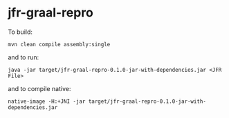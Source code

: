 # jfr-graal-repro 

To build:

```
mvn clean compile assembly:single
```

and to run:

```
java -jar target/jfr-graal-repro-0.1.0-jar-with-dependencies.jar <JFR File>
```

and to compile native:

```
native-image -H:+JNI -jar target/jfr-graal-repro-0.1.0-jar-with-dependencies.jar
```
